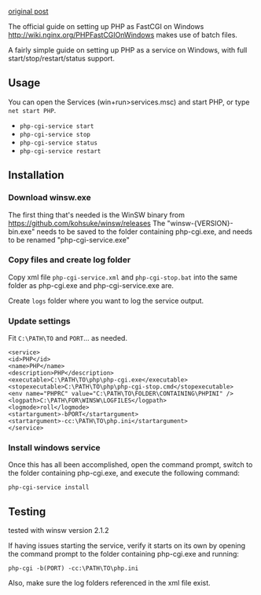 [original post]( https://forum.nginx.org/read.php?2,236376)

The official guide on setting up PHP as FastCGI on Windows http://wiki.nginx.org/PHPFastCGIOnWindows makes use of batch files. 

A fairly simple guide on setting up PHP as a service on Windows, with full start/stop/restart/status support. 

Usage
---


You can open the Services (win+run>services.msc) and start PHP, or type
 `net start PHP`. 

 - `php-cgi-service start`
 - `php-cgi-service stop`
 - `php-cgi-service status` 
 - `php-cgi-service restart`

Installation
---

### Download winsw.exe

The first thing that's needed is the WinSW binary from https://github.com/kohsuke/winsw/releases
The "winsw-{VERSION}-bin.exe" needs to be saved to the folder containing php-cgi.exe, and needs to be renamed "php-cgi-service.exe" 

### Copy files and create log folder

Copy xml file `php-cgi-service.xml` and `php-cgi-stop.bat` into the same folder as php-cgi.exe and php-cgi-service.exe are.

Create `logs` folder where you want to log the service output.

### Update settings

Fit `C:\PATH\TO` and `PORT`... as needed.

```
<service> 
<id>PHP</id> 
<name>PHP</name> 
<description>PHP</description> 
<executable>C:\PATH\TO\php\php-cgi.exe</executable> 
<stopexecutable>C:\PATH\TO\php\php-cgi-stop.cmd</stopexecutable> 
<env name="PHPRC" value="C:\PATH\TO\FOLDER\CONTAINING\PHPINI" /> 
<logpath>C:\PATH\FOR\WINSW\LOGFILES</logpath> 
<logmode>roll</logmode> 
<startargument>-bPORT</startargument> 
<startargument>-cc:\PATH\TO\php.ini</startargument> 
</service> 
```

### Install windows service

Once this has all been accomplished, open the command prompt, switch to the folder containing php-cgi.exe, and execute the following command: 

```
php-cgi-service install 
```
Testing
---

tested with winsw version 2.1.2

If having issues starting the service, verify it starts on its own by opening the command prompt to the folder containing php-cgi.exe and running: 

```
php-cgi -b(PORT) -cc:\PATH\TO\php.ini 
```

Also, make sure the log folders referenced in the xml file exist.
